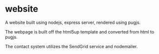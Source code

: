 # website

A website built using nodejs, express server, rendered using pugjs.

The webpage is built off the html5up template and converted from html to pugjs.

The contact system utilizes the SendGrid service and nodemailer.
